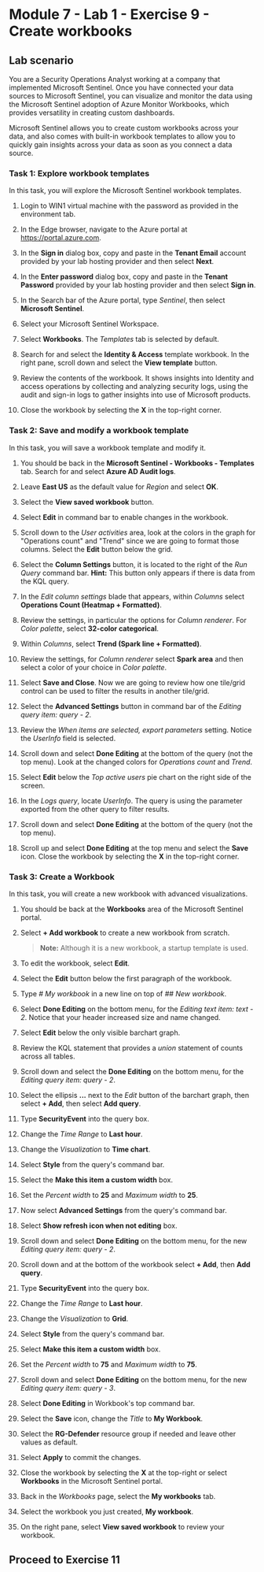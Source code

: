 # Module 7 - Lab 1 - Exercise 9 - Create workbooks

## Lab scenario

You are a Security Operations Analyst working at a company that implemented Microsoft Sentinel. Once you have connected your data sources to Microsoft Sentinel, you can visualize and monitor the data using the Microsoft Sentinel adoption of Azure Monitor Workbooks, which provides versatility in creating custom dashboards. 

Microsoft Sentinel allows you to create custom workbooks across your data, and also comes with built-in workbook templates to allow you to quickly gain insights across your data as soon as you connect a data source.


### Task 1: Explore workbook templates

In this task, you will explore the Microsoft Sentinel workbook templates.

1. Login to WIN1 virtual machine with the password as provided in the environment tab.

1. In the Edge browser, navigate to the Azure portal at https://portal.azure.com.

1. In the **Sign in** dialog box, copy and paste in the **Tenant Email** account provided by your lab hosting provider and then select **Next**.

1. In the **Enter password** dialog box, copy and paste in the **Tenant Password** provided by your lab hosting provider and then select **Sign in**.

1. In the Search bar of the Azure portal, type *Sentinel*, then select **Microsoft Sentinel**.

1. Select your Microsoft Sentinel Workspace.

1. Select **Workbooks**. The *Templates* tab is selected by default.

1. Search for and select the **Identity & Access** template workbook. In the right pane, scroll down and select the **View template** button.

1. Review the contents of the workbook. It shows insights into Identity and access operations by collecting and analyzing security logs, using the audit and sign-in logs to gather insights into use of Microsoft products.

1. Close the workbook by selecting the **X** in the top-right corner.


### Task 2: Save and modify a workbook template

In this task, you will save a workbook template and modify it.

1. You should be back in the **Microsoft Sentinel - Workbooks - Templates** tab. Search for and select **Azure AD Audit logs**. 

1. Leave **East US** as the default value for *Region* and select **OK**.

1. Select the **View saved workbook** button.

1. Select **Edit** in command bar to enable changes in the workbook.

1. Scroll down to the *User activities* area, look at the colors in the graph for "Operations count" and "Trend" since we are going to format those columns. Select the **Edit** button below the grid.

1. Select the **Column Settings** button, it is located to the right of the *Run Query* command bar. **Hint:** This button only appears if there is data from the KQL query.

1. In the *Edit column settings* blade that appears, within *Columns* select **Operations Count (Heatmap + Formatted)**.

1. Review the settings, in particular the options for *Column renderer*. For *Color palette*, select **32-color categorical**.

1. Within *Columns*, select **Trend (Spark line + Formatted)**.

1. Review the settings, for *Column renderer* select **Spark area** and then select a color of your choice in *Color palette*.

1. Select **Save and Close**. Now we are going to review how one tile/grid control can be used to filter the results in another tile/grid.

1. Select the **Advanced Settings** button in command bar of the *Editing query item: query - 2*.

1. Review the *When items are selected, export parameters* setting. Notice the *UserInfo* field is selected.

1. Scroll down and select **Done Editing** at the bottom of the query (not the top menu). Look at the changed colors for *Operations count* and *Trend*.

1. Select **Edit** below the *Top active users* pie chart on the right side of the screen.  

1. In the *Logs query*, locate *UserInfo*. The query is using the parameter exported from the other query to filter results.

1. Scroll down and select **Done Editing** at the bottom of the query (not the top menu).

1. Scroll up and select **Done Editing** at the top menu and select the **Save** icon. Close the workbook by selecting the **X** in the top-right corner.


### Task 3: Create a Workbook

In this task, you will create a new workbook with advanced visualizations.

1. You should be back at the **Workbooks** area of the Microsoft Sentinel portal.

1. Select **+ Add workbook** to create a new workbook from scratch. 

    >**Note:** Although it is a new workbook, a startup template is used.

1. To edit the workbook, select **Edit**.

1. Select the **Edit** button below the first paragraph of the workbook.

1. Type *# My workbook* in a new line on top of *## New workbook*.

1. Select **Done Editing** on the bottom menu, for the *Editing text item: text - 2*. Notice that your header increased size and name changed.

1. Select **Edit** below the only visible barchart graph.

1. Review the KQL statement that provides a *union* statement of counts across all tables.

1. Scroll down and select the **Done Editing** on the bottom menu, for the *Editing query item: query - 2*.

1. Select the ellipsis **...** next to the *Edit* button of the barchart graph, then select **+ Add**, then select **Add query**.

1. Type **SecurityEvent** into the query box.

1. Change the *Time Range* to **Last hour**.

1. Change the *Visualization* to **Time chart**.

1. Select **Style** from the query's command bar.

1. Select the **Make this item a custom width** box.

1. Set the *Percent width* to **25** and *Maximum width* to **25**.

1. Now select **Advanced Settings** from the query's command bar.

1. Select **Show refresh icon when not editing** box. 

1. Scroll down and select **Done Editing** on the bottom menu, for the new *Editing query item: query - 2*.

1. Scroll down and at the bottom of the workbook select **+ Add**, then **Add query**.

1. Type **SecurityEvent** into the query box.

1. Change the *Time Range* to **Last hour**.

1. Change the *Visualization* to **Grid**.

1. Select **Style** from the query's command bar.

1. Select **Make this item a custom width** box.

1. Set the *Percent width* to **75** and *Maximum width* to **75**.

1. Scroll down and select **Done Editing** on the bottom menu, for the new *Editing query item: query - 3*.

1. Select **Done Editing** in Workbook's top command bar.

1. Select the **Save** icon, change the *Title* to **My Workbook**.

1. Select the **RG-Defender** resource group if needed and leave other values as default.

1.  Select **Apply** to commit the changes. 

1. Close the workbook by selecting the **X** at the top-right or select **Workbooks** in the Microsoft Sentinel portal.

1. Back in the *Workbooks* page, select the **My workbooks** tab.

1. Select the workbook you just created, **My workbook**.

1. On the right pane, select **View saved workbook** to review your workbook.

## Proceed to Exercise 11
